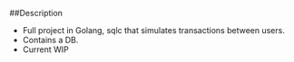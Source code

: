 ##Description
- Full project in Golang, sqlc that simulates transactions between users.
- Contains a DB.
- Current WIP
 
